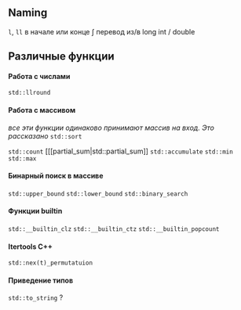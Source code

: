 ## Naming
`l`, `ll` в начале или конце &int; перевод из/в long int / double

## Различные функции
#### Работа с числами
`std::llround ` 
#### Работа с массивом
*все эти функции одинаково принимают массив на вход. Это рассказано*
`std::sort`


`std::count`
[[[partial_sum|std::partial_sum]]
`std::accumulate`
`std::min`
`std::max`
#### Бинарный поиск в массиве
`std::upper_bound`
`std::lower_bound`
`std::binary_search`
#### Функции builtin
`std::__builtin_clz`
`std::__builtin_ctz`
`std::__builtin_popcount` 
#### Itertools C++
`std::nex(t)_permutatuion`

#### Приведение типов
`std::to_string` ?